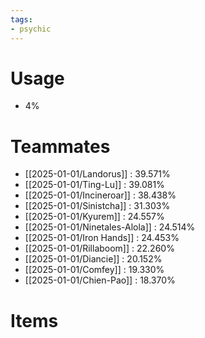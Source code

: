 ```yaml
---
tags:
- psychic
---
```

# Usage
- 4%
# Teammates
- [[2025-01-01/Landorus]] : 39.571%
- [[2025-01-01/Ting-Lu]] : 39.081%
- [[2025-01-01/Incineroar]] : 38.438%
- [[2025-01-01/Sinistcha]] : 31.303%
- [[2025-01-01/Kyurem]] : 24.557%
- [[2025-01-01/Ninetales-Alola]] : 24.514%
- [[2025-01-01/Iron Hands]] : 24.453%
- [[2025-01-01/Rillaboom]] : 22.260%
- [[2025-01-01/Diancie]] : 20.152%
- [[2025-01-01/Comfey]] : 19.330%
- [[2025-01-01/Chien-Pao]] : 18.370%
# Items